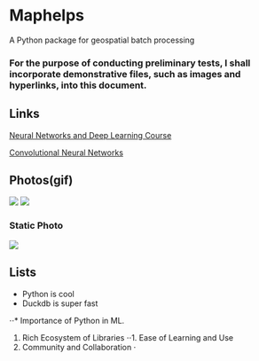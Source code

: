 # Maphelps
A Python package for geospatial batch processing


### For the purpose of conducting preliminary tests, I shall incorporate demonstrative files, such as images and hyperlinks, into this document.


## Links
[Neural Networks and Deep Learning Course](https://www.coursera.org/learn/neural-networks-deep-learning?specialization=deep-learning)

[Convolutional Neural Networks](https://www.coursera.org/learn/convolutional-neural-networks)

## Photos(gif)
![](https://www.galvanizeaction.org/wp-content/uploads/2022/06/Wow-gif.gif)
![](https://media2.giphy.com/media/biJpWkEdgitMs/giphy.gif)


### Static Photo
![](https://encrypted-tbn0.gstatic.com/images?q=tbn:ANd9GcRaxxxqa-x-xxYcWPjIzdtxogYHWrAFHhMoNUb2YZq33Z-1n0CP4oHyPeIOKJ_GyZJhNCg&usqp=CAU)

## Lists

* Python is cool
* Duckdb is super fast
   
⋅⋅* Importance of Python in ML. 
1. Rich Ecosystem of Libraries
⋅⋅1. Ease of Learning and Use
3. Community and Collaboration
⋅

